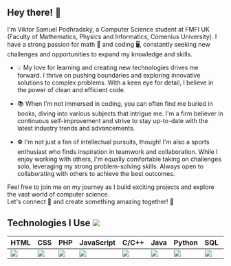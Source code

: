 ## Hey there! 👋

I'm Viktor Samuel Podhradský, a Computer Science student at FMFI UK (Faculty of Mathematics, Physics and Informatics, Comenius University). I have a strong passion for math 🧮 and coding 🖥️, constantly seeking new challenges and opportunities to expand my knowledge and skills.

- 💡 My love for learning and creating new technologies drives me forward. I thrive on pushing boundaries and exploring innovative solutions to complex problems. With a keen eye for detail, I believe in the power of clean and efficient code.

- 📚 When I'm not immersed in coding, you can often find me buried in books, diving into various subjects that intrigue me. I'm a firm believer in continuous self-improvement and strive to stay up-to-date with the latest industry trends and advancements.

- ⚽️  I'm not just a fan of intellectual pursuits, though! I'm also a sports enthusiast who finds inspiration in teamwork and collaboration. While I enjoy working with others, I'm equally comfortable taking on challenges solo, leveraging my strong problem-solving skills. Always open to collaborating with others to achieve the best outcomes.

Feel free to join me on my journey as I build exciting projects and explore the vast world of computer science.  
Let's connect 🤝 and create something amazing together! 🚀


## Technologies I Use  <img src="https://img.icons8.com/color/48/000000/code.png"/>

HTML | CSS | PHP | JavaScript | C/C++ | Java | Python | SQL | Assembly | Git
---- | --- | --- | ---------- | ----- | ---- | ------ | --- | -------- | ---
<img src="https://img.icons8.com/color/48/000000/html-5--v1.png"/> | <img src="https://img.icons8.com/color/48/000000/css3.png"/> | <img src="https://img.icons8.com/officel/48/000000/php-logo.png"/> | <img src="https://img.icons8.com/color/48/000000/javascript--v1.png"/> | <img src="https://img.icons8.com/color/48/000000/c-programming.png"/> | <img src="https://img.icons8.com/color/48/000000/java-coffee-cup-logo--v1.png"/> | <img src="https://img.icons8.com/color/48/000000/python.png"/> | <img src="https://img.icons8.com/color/48/000000/sql.png"/> | <img src="https://img.icons8.com/color/48/000000/assembly.png"/> | <img src="https://img.icons8.com/color/48/000000/git.png"/>

